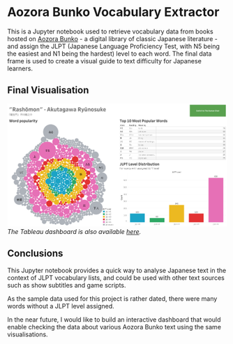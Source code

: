 # Aozora Bunko Vocabulary Extractor
This is a Jupyter notebook used to retrieve vocabulary data from books hosted on [Aozora Bunko](https://www.aozora.gr.jp/) - a digital library of classic Japanese literature - and assign the JLPT (Japanese Language Proficiency Test, with N5 being the easiest and N1 being the hardest) level to each word. The final data frame is used to create a visual guide to text difficulty for Japanese learners.

## Final Visualisation
![](./Rashomon.png)
*The Tableau dashboard is also available [here](https://public.tableau.com/app/profile/tomasz.jagie.owicz/viz/JapaneseClassicLiteratureJLPTVocabularyAnalysis/Rashomon).*

## Conclusions
This Jupyter notebook provides a quick way to analyse Japanese text in the context of JLPT vocabulary lists, and could be used with other text sources such as show subtitles and game scripts.

As the sample data used for this project is rather dated, there were many words without a JLPT level assigned.

In the near future, I would like to build an interactive dashboard that would enable checking the data about various Aozora Bunko text using the same visualisations. 
